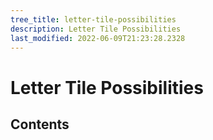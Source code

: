 ```yaml
---
tree_title: letter-tile-possibilities
description: Letter Tile Possibilities
last_modified: 2022-06-09T21:23:28.2328
---
```


# Letter Tile Possibilities

## Contents
